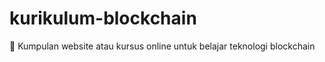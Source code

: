 # kurikulum-blockchain
:ledger: Kumpulan website atau kursus online untuk belajar teknologi blockchain
